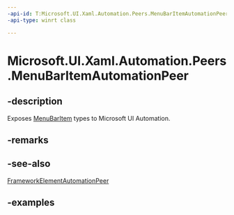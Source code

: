 ```yaml
---
-api-id: T:Microsoft.UI.Xaml.Automation.Peers.MenuBarItemAutomationPeer
-api-type: winrt class

---
```

<!-- Class syntax.
public class MenuBarItemAutomationPeer : FrameworkElementAutomationPeer, FrameworkElementAutomationPeer, IExpandCollapseProvider, IInvokeProvider
-->

# Microsoft.UI.Xaml.Automation.Peers.MenuBarItemAutomationPeer



## -description

Exposes [MenuBarItem](../microsoft.ui.xaml.controls/menubaritem.md) types to Microsoft UI Automation.



## -remarks



## -see-also

[FrameworkElementAutomationPeer](/uwp/api/windows.ui.xaml.automation.peers.frameworkelementautomationpeer)


## -examples




